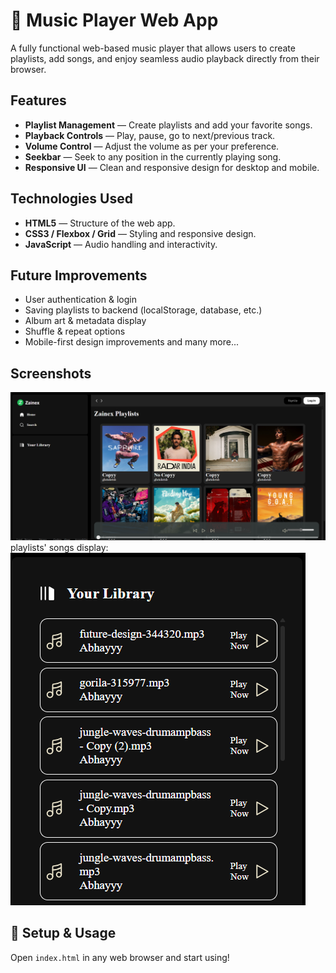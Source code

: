 # 🎵 Music Player Web App

A fully functional web-based music player that allows users to create playlists, add songs, and enjoy seamless audio playback directly from their browser.

## Features

- **Playlist Management** — Create playlists and add your favorite songs.
- **Playback Controls** — Play, pause, go to next/previous track.
- **Volume Control** — Adjust the volume as per your preference.
- **Seekbar** — Seek to any position in the currently playing song.
- **Responsive UI** — Clean and responsive design for desktop and mobile.

## Technologies Used

- **HTML5** — Structure of the web app.
- **CSS3 / Flexbox / Grid** — Styling and responsive design.
- **JavaScript** — Audio handling and interactivity.

## Future Improvements

- User authentication & login
- Saving playlists to backend (localStorage, database, etc.)
- Album art & metadata display
- Shuffle & repeat options
- Mobile-first design improvements
and many more...

## Screenshots
![App Screenshot](web_page.png)
playlists' songs display:
![App Screenshot](ss2.png)


## 🔧 Setup & Usage

Open `index.html` in any web browser and start using!
